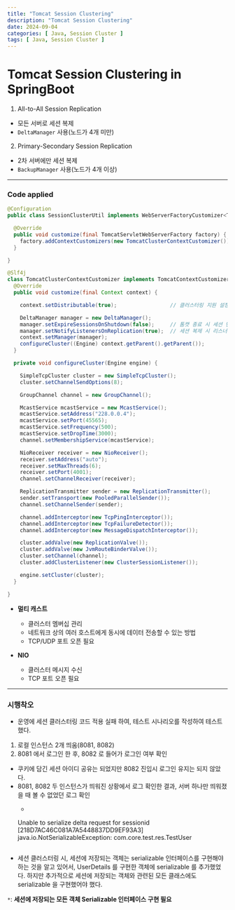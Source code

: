 ```yaml
---
title: "Tomcat Session Clustering"
description: "Tomcat Session Clustering"
date: 2024-09-04
categories: [ Java, Session Cluster ]
tags: [ Java, Session Cluster ]
---
```


# Tomcat Session Clustering in SpringBoot

1. All-to-All Session Replication
  - 모든 서버로 세션 복제 
  - `DeltaManager` 사용(노드가 4개 미만)
2. Primary-Secondary Session Replication
  - 2차 서버에만 세션 복제
  - `BackupManager` 사용(노드가 4개 이상)

<hr/>

### Code applied

```java
@Configuration
public class SessionClusterUtil implements WebServerFactoryCustomizer<TomcatServletWebServerFactory> {

  @Override
  public void customize(final TomcatServletWebServerFactory factory) {
    factory.addContextCustomizers(new TomcatClusterContextCustomizer());
  }

}

@Slf4j
class TomcatClusterContextCustomizer implements TomcatContextCustomizer {
  @Override
  public void customize(final Context context) {

    context.setDistributable(true);                 // 클러스터링 지원 설정

    DeltaManager manager = new DeltaManager();      
    manager.setExpireSessionsOnShutdown(false);     // 톰캣 종료 시 세션 만료 x
    manager.setNotifyListenersOnReplication(true);  // 세션 복제 시 리스너에 알림
    context.setManager(manager);
    configureCluster((Engine) context.getParent().getParent());
  }

  private void configureCluster(Engine engine) {

    SimpleTcpCluster cluster = new SimpleTcpCluster();
    cluster.setChannelSendOptions(8);

    GroupChannel channel = new GroupChannel();

    McastService mcastService = new McastService();
    mcastService.setAddress("228.0.0.4");
    mcastService.setPort(45565);
    mcastService.setFrequency(500);
    mcastService.setDropTime(3000);
    channel.setMembershipService(mcastService);

    NioReceiver receiver = new NioReceiver();
    receiver.setAddress("auto");
    receiver.setMaxThreads(6);
    receiver.setPort(4001);
    channel.setChannelReceiver(receiver);

    ReplicationTransmitter sender = new ReplicationTransmitter();
    sender.setTransport(new PooledParallelSender());
    channel.setChannelSender(sender);

    channel.addInterceptor(new TcpPingInterceptor());
    channel.addInterceptor(new TcpFailureDetector());
    channel.addInterceptor(new MessageDispatchInterceptor());

    cluster.addValve(new ReplicationValve());
    cluster.addValve(new JvmRouteBinderValve());
    cluster.setChannel(channel);
    cluster.addClusterListener(new ClusterSessionListener());

    engine.setCluster(cluster);
  }

}
```

- **멀티 캐스트**
  - 클러스터 멤버십 관리
  - 네트워크 상의 여러 호스트에게 동시에 데이터 전송할 수 있는 방법  
  - TCP/UDP 포트 오픈 필요
  
- **NIO**
  - 클러스터 메시지 수신
  - TCP 포트 오픈 필요

<hr/>

### 시행착오

- 운영에 세션 클러스터링 코드 적용 실패 하여, 테스트 시나리오를 작성하여 테스트했다. 
  
1. 로컬 인스턴스 2개 띄움(8081, 8082)
2. 8081 에서 로그인 한 후, 8082 로 들어가 로그인 여부 확인
  
- 쿠키에 담긴 세션 아이디 공유는 되었지만 8082 진입시 로그인 유지는 되지 않았다. 
- 8081, 8082 두 인스턴스가 띄워진 상황에서 로그 확인한 결과, 서버 하나만 띄워졌을 때 볼 수 없었던 로그 확인
  - ``` text
  Unable to serialize delta request for sessionid [218D7AC46C081A7A5448837DD9EF93A3] java.io.NotSerializableException: com.core.test.res.TestUser
  ```
- 세션 클러스터링 시, 세션에 저장되는 객체는 serializable 인터페이스를 구현해야 하는 것을 알고 있어서, UserDetails 를 구현한 객체에 serializable 를 추가했었다. 하지만 추가적으로 세션에 저장되는 객체와 관련된 모든 클래스에도 serializable 을 구현했어야 했다. 
  
`*`: **세션에 저장되는 모든 객체 Serializable 인터페이스 구현 필요**